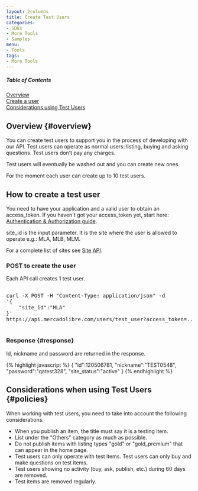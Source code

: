 ```yaml
---
layout: 2columns
title: Create Test Users
categories: 
- SDKs 
- More Tools
- Samples
menu: 
- Tools
tags: 
- More Tools
---
```


<div class="contents">
  <h5>Table of Contents</h5>
  <dl>
    <dt><a href="javascript:void(0)" onClick="goToByScroll('overview')">Overview</a></dt>
    <dt><a href="javascript:void(0)" onClick="goToByScroll('create-user')">Create a user</a></dt>
    <dt><a href="javascript:void(0)" onClick="goToByScroll('Considerations')">Considerations using Test Users</a></dt>
  </dl>
</div>

## Overview {#overview}

You can create test users to support you in the process of developing with our API. Test users can operate as normal users: listing, buying and asking questions.
Test users don’t pay any charges.

Test users will eventually be washed out and you can create new ones.

For the moment each user can create up to 10 test users.

## How to create a test user 

You need to have your application and a valid user to obtain an access_token.
 If you haven't got your access_token yet, start here: [Authentication &amp; Authorization guide](/authentication-and-authorization).

site_id is the input parameter. It is the site where the user is allowed to operate e.g.: MLA, MLB, MLM.

For a complete list of sites see [Site API](https://api.mercadolibre.com/sites).

### POST to create the user
Each API call creates 1 test user.


<pre class="terminal">

curl -X POST -H "Content-Type: application/json" -d
'{
 	"site_id":"MLA"
}'
https://api.mercadolibre.com/users/test_user?access_token=...

</pre>

### Response {#response}
Id, nickname and password are returned in the response.

{% highlight javascript %}
{
	"id":120506781,
	"nickname":"TEST0548",
	"password":"qatest328",
	"site_status":"active"
}
{% endhighlight %}

## Considerations when using Test Users {#policies}

When working with test users, you need to take into account the following considerations.

<ul class="ch-list parameters">
	<li>When you publish an item, the title must say it is a testing item.</li>
	<li>List under the "Others" category as much as possible. </li>
	<li>Do not publish items with listing types "gold" or "gold_premium" that can appear in the home page.</li>
	<li>Test users can only operate with test items. Test users can only buy and make questions on test items.</li>
	<li>Test users showing no activity (buy, ask, publish, etc.) during 60 days are removed.</li>
	<li>Test items are removed regularly.</li>
</ul>

